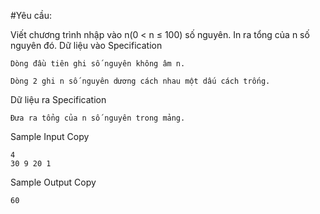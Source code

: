 
#Yêu cầu:

Viết chương trình nhập vào n(0 < n ≤ 100) số nguyên. In ra tổng của n số nguyên đó.
Dữ liệu vào Specification

    Dòng đầu tiên ghi số nguyên không âm n.

    Dòng 2 ghi n số nguyên dương cách nhau một dấu cách trống.

Dữ liệu ra Specification

    Đưa ra tổng của n số nguyên trong mảng.

Sample Input
Copy

    4
    30 9 20 1

Sample Output
Copy

    60

